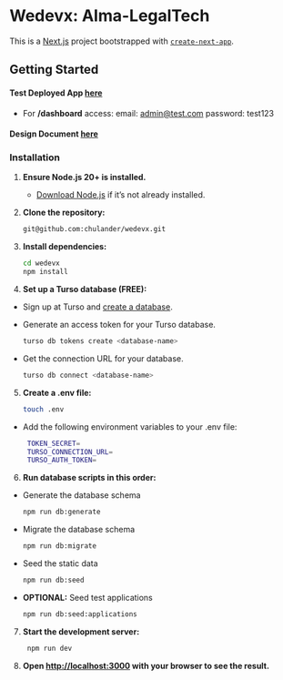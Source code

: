 # Wedevx: Alma-LegalTech

This is a [Next.js](https://nextjs.org) project bootstrapped with [`create-next-app`](https://nextjs.org/docs/app/api-reference/cli/create-next-app).

## Getting Started

#### Test Deployed App [here](https://wedevx-sigma.vercel.app/visa-applications)

- For **/dashboard** access:
  email: admin@test.com
  password: test123

#### Design Document [here](docs/DESIGN.md)

### Installation

1. **Ensure Node.js 20+ is installed.**

   - [Download Node.js](https://nodejs.org) if it’s not already installed.

2. **Clone the repository:**

   ```bash
   git@github.com:chulander/wedevx.git
   ```

3. **Install dependencies:**
   ```bash
   cd wedevx
   npm install
   ```
4. **Set up a Turso database (FREE):**

- Sign up at Turso and [create a database](https://docs.turso.tech/quickstart).
- Generate an access token for your Turso database.

  ```bash
  turso db tokens create <database-name>
  ```

- Get the connection URL for your database.
  ```bash
  turso db connect <database-name>
  ```

5. **Create a .env file:**
   ```bash
   touch .env
   ```

- Add the following environment variables to your .env file:
  ```bash
   TOKEN_SECRET=
   TURSO_CONNECTION_URL=
   TURSO_AUTH_TOKEN=
  ```

6. **Run database scripts in this order:**

- Generate the database schema
  ```bash
  npm run db:generate
  ```
- Migrate the database schema

  ```bash
  npm run db:migrate
  ```

- Seed the static data

  ```bash
  npm run db:seed
  ```

- **OPTIONAL:** Seed test applications

  ```bash
  npm run db:seed:applications
  ```

7. **Start the development server:**

   ```bash
    npm run dev
   ```

8. **Open [http://localhost:3000](http://localhost:3000) with your browser to see the result.**
